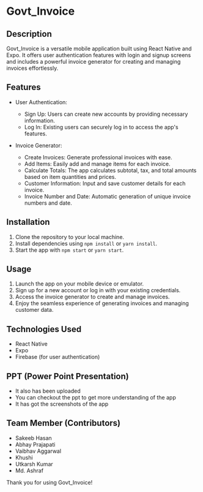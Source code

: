 # Govt_Invoice

## Description
Govt_Invoice is a versatile mobile application built using React Native and Expo. It offers user authentication features with login and signup screens and includes a powerful invoice generator for creating and managing invoices effortlessly.

## Features
- User Authentication:
  - Sign Up: Users can create new accounts by providing necessary information.
  - Log In: Existing users can securely log in to access the app's features.

- Invoice Generator:
  - Create Invoices: Generate professional invoices with ease.
  - Add Items: Easily add and manage items for each invoice.
  - Calculate Totals: The app calculates subtotal, tax, and total amounts based on item quantities and prices.
  - Customer Information: Input and save customer details for each invoice.
  - Invoice Number and Date: Automatic generation of unique invoice numbers and date.


## Installation
1. Clone the repository to your local machine.
2. Install dependencies using `npm install` or `yarn install`.
3. Start the app with `npm start` or `yarn start`.

## Usage
1. Launch the app on your mobile device or emulator.
2. Sign up for a new account or log in with your existing credentials.
3. Access the invoice generator to create and manage invoices.
4. Enjoy the seamless experience of generating invoices and managing customer data.

## Technologies Used
- React Native
- Expo
- Firebase (for user authentication)

## PPT (Power Point Presentation)
- It also has been uploaded
- You can checkout the ppt to get more understanding of the app
- It has got the screenshots of the app


## Team Member (Contributors)
- Sakeeb Hasan
- Abhay Prajapati
- Vaibhav Aggarwal
- Khushi
- Utkarsh Kumar
- Md. Ashraf


Thank you for using Govt_Invoice!
